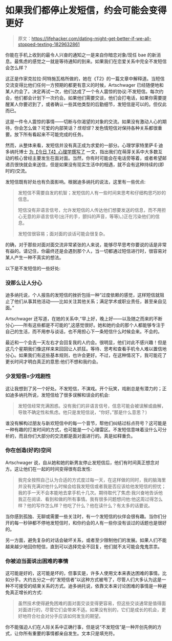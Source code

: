 # 如果我们都停止发短信，约会可能会变得更好

> 原文：<https://lifehacker.com/dating-might-get-better-if-we-all-stopped-texting-1829632861>

你能在手机上收到的最令人兴奋的通知之一是来自你暗恋对象/现任 bae 的新消息。最焦虑的感觉之一就是等待通知的到来。如果我们在恋爱关系中完全不发短信会怎么样？



这正是作家克拉拉·阿特施瓦格所做的，她在《T2》的一篇文章中解释道。当短信交流变得比他们任何一方预期的都更有意义的时候，Artschwager 已经随便地和某人约会了。决定再试一次，他们达成了一个令人震惊的协议:不发短信。每次约会，他们都会计划下一次约会。如果他们需要交谈，他们会打电话，如果你需要提醒某人你要迟到了，或者确认一些其他类型的后勤细节，发短信是可以的。但仅此而已。

这是一件令人震惊的事情——切断与你渴望的对象的交流。如果没有激动人心的期待，你会怎么做？可爱的内部笑话？*性短信*？发色情短信对保持各种关系都很重要。放下所有看起来不可能完成的任务。

然而，从整体来看，发短信并没有真正成为求爱的一部分。心理学家特里萨·E·迪多纳托博士 [为【今日 T4】心理学撰写了](https://www.psychologytoday.com/us/blog/meet-catch-and-keep/201403/is-constant-texting-good-or-bad-your-relationship?amp) 一文，指出我们在萌芽关系中大多数互动的核心曾经主要发生在面对面。当然，你有时可能会在电话旁等着，或者希望邮递员很快就会来送信，但是如果没有现实生活中的相遇，就不会有这种持续的(即时的)交流。

发短信既有好处也有负面影响。根据迪多纳托的说法，这里有一些优点:

> 发短信不需要自发的机智；发短信的人有一些时间来思考和仔细构思巧妙的信息。
> 
> 短信没有非语言信号，允许发短信的人传达他们想要发送的信息，而不用担心无意的非语言信号(出汗的手，颤抖的声音，等等)。)正在污染他们的信息。
> 
> 发短信很容易；面对面的谈话可能会很复杂。

的确，对于那些对面对面交流非常紧张的人来说，能够尽早思考你要说的话是非常有益的。请记住，你最终还是会遇到那个人，当一切都通过短信进行时，很容易对某人产生一种不真实的想法。

以下是不发短信的一些好处:

### 没那么让人分心

迪多纳托说，个人报告的发短信的挫折包括一种“过度依赖的感觉，这样短信就阻止了他们从事其他活动——比如关注其他关系；满足学术或职业责任，甚至亲自见面。”

Artschwager 还写道，在她的关系中,“早上好，晚上好——以及随之而来的不断分心——所有这些都是不可能的”,这感觉很好。她和她约会的那个人都能够专注于自己的生活，而不用参与谈话，也不用担心下一条短信什么时候会来。不会的。

最近和一个会去一天左右才会回复我的人约会。很明显，他们对此不感兴趣！但是这几个星期我们像这样来来回回让人抓狂。等待、思考和查看手机令人难以置信地分心。如果我们有这些基本规则，也许会更好。不过，在这种情况下，我可能花了更长时间才明白真正的意思:他们不想和我约会。

### 少发短信=少戏剧性

这让我想到了另一个好处。不发短信，不演戏。开个玩笑，戏剧总是有潜力的；正如迪多纳托所说，发短信给了很多误解和误会的机会:

> 发短信经常充满困惑。没有我们的非语言信号，信息可能会被误解或曲解，导致不确定性和焦虑。他只是发短信说，“你好。”那是什么意思？)

谁没有解构过朋友与新欢短信中的每一个音节，帮他们纠结过标点符号？这可能是一种有趣的打发时间的方式，也可能是一个心理雷区。不发短信意味着没什么可分析的，而且你们大部分的交流都是面对面进行的。真是如释重负。

### 你在创造(好的)空间

Artschwager 说，自从她和她的新男友停止发短信后，他们有时间真正想念对方。这让他们在一起的时间变得很有启发性:

> 我完全按照自己认为合适的方式度过每一天，在这样做的同时，我的脑海里并没有充满对他什么时候会给我发短信或者我是否应该给他发短信的担忧；我的手一天不会本能地去拿手机十几次。期待取代了焦虑:我兴奋地告诉他我正在阅读、看到和做的所有事情。我有很多问题想问他:他这周过得怎么样？他的写作怎么样？他吃了什么？他在读什么？有太多的话要说。

当你感到孤独、无聊或需要一些关注时，有一个发短信的伙伴会很有趣。当你们分开的每一秒钟都不停地发短信时，和你约会的人有一些你没有谈过的话题也是很好的。

另一方面，避免复杂的对话会破坏关系，或者至少限制他们的发展。如果人们不能越来越少地回你短信，直到可以选择完全不回复，他们就不太可能会鬼鬼祟祟。

### 你被迫当面说出困难的事情

这可能是好的，这可能是坏的，但事实是，许多人使用文本来表达困难的事情。比如分手。大约五分之一的“发短信者”以这种方式被甩了，尽管人们大多认为这是一种不可接受的结束关系的方式。迪多纳托说，依靠文本来讨论困难的事情是一种避免真正增长的方式:

> 虽然技术使得避免困难的面对面交谈变得更容易，但这些交谈通常是值得面对面进行的，尽管它们会带来不适。如果没有别的，它们是成长的机会，更好地符合社会对分手应该如何发生的期望。

你不能强迫人们在人际关系中正确行事，但是说“不发短信”是一种开创先例的方式，让你所有重要的事情都亲自发生。文本只是填充符。